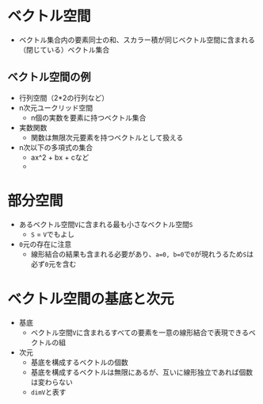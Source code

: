# ベクトル空間
- ベクトル集合内の要素同士の和、スカラー積が同じベクトル空間に含まれる（閉じている）ベクトル集合

## ベクトル空間の例
- 行列空間（2*2の行列など）
- n次元ユークリッド空間
    - n個の実数を要素に持つベクトル集合
- 実数関数
    - 関数は無限次元要素を持つベクトルとして扱える
- n次以下の多項式の集合
    - ax^2 + bx + cなど
    - 

# 部分空間
- あるベクトル空間`V`に含まれる最も小さなベクトル空間`S`
    - `S` = `V`でもよし
- `0`元の存在に注意
    - 線形結合の結果も含まれる必要があり、`a=0, b=0`で`0`が現れうるため`S`は必ず`0`元を含む

# ベクトル空間の基底と次元
- 基底
  - ベクトル空間`V`に含まれるすべての要素を一意の線形結合で表現できるベクトルの組
- 次元
  - 基底を構成するベクトルの個数
  - 基底を構成するベクトルは無限にあるが、互いに線形独立であれば個数は変わらない
  - `dimV`と表す

